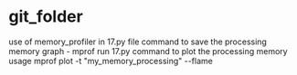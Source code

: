 ﻿# git_folder
use of memory_profiler in 17.py file
command to save the processing memory graph - mprof run 17.py
command to plot the processing memory usage mprof plot -t "my_memory_processing" --flame
